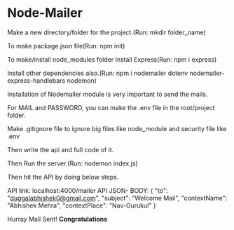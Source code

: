 # Node-Mailer

Make a new directory/folder for the project.(Run: mkdir folder_name)

To make package.json file(Run: npm init)

To make/install node_modules folder Install Express(Run: npm i express)

Install other dependencies also.(Run: npm i nodemailer dotenv nodemailer-express-handlebars nodemon)

Installation of Nodemailer module is very important to send the mails.

For MAIL and PASSWORD, you can make the .env file in the root/project folder.

Make .gitignore file to ignore big files like node_module and security file like .env

Then write the api and full code of it.

Then Run the server.(Run: nodemon index.js)

Then hit the API by doing below steps.

API link: localhost:4000/mailer
API JSON- BODY: 
{
    "to": "duggalabhishek0@gmail.com",
    "subject": "Welcome Mail",
    "contextName": "Abhishek Mehra",
    "contextPlace": "Nav-Gurukul"
}

Hurray Mail Sent!
**Congratulations**
